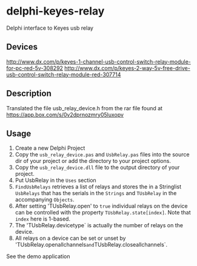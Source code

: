 delphi-keyes-relay
==================

Delphi interface to Keyes usb relay

Devices
-------

http://www.dx.com/p/keyes-1-channel-usb-control-switch-relay-module-for-pc-red-5v-308292
http://www.dx.com/p/keyes-2-way-5v-free-drive-usb-control-switch-relay-module-red-307714

Description
-----------

Translated the file usb_relay_device.h from the rar file found at https://app.box.com/s/0v2dprnozmry05luxopv

Usage
-----

1. Create a new Delphi Project
2. Copy the `usb_relay_device.pas` and `UsbRelay.pas` files into the source dir of your project or add the directory to your project options.
3. Copy the `usb_relay_device.dll` file to the output directory of your project.
4. Put UsbRelay in the `Uses` section
5. `FindUsbRelays` retrieves a list of relays and stores the in a Stringlist `UsbRelays` that has the serials in the `Strings` and `TUsbRelay` in the accompanying `Objects`.
6. After setting 'TUsbRelay.open' to `true` individual relays on the device can be controlled with the property `TUsbRelay.state[index]`. Note that `index` here is 1-based.
7. The 'TUsbRelay.devicetype` is actually the number of relays on the device.
8. All relays on a device can be set or unset by 'TUsbRelay.openallchannels` and `TUsbRelay.closeallchannels`.


See the demo application 
